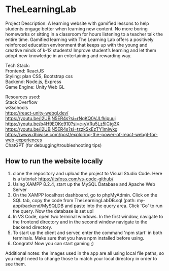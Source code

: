 # TheLearningLab

Project Description: A learning website with gamified lessons to help students engage better when learning new content. No more boring homeworks or sitting in a classroom for hours listening to a teacher talk the entire time. Gamified learning with The Learning Lab offers a positively reinforced education environment that keeps up with the young and creative minds of k-12 students! Improve student’s learning and let them adopt new knowledge in an entertaining and rewarding way.

Tech Stack:  
Frontend: ReactJS  
Styling: plan CSS, Bootstrap css  
Backend: Node.js, Express  
Game Engine: Unity Web GL  

Resources used:  
Stack Overflow  
w3schools  
https://react-unity-webgl.dev/  
https://youtu.be/I2UBjN5ER4s?si=rNgKQ0VJLfkipuuj  
https://youtu.be/b4H9EOKc910?si=c-yVRu5Lz5lCtg3X  
https://youtu.be/I2UBjN5ER4s?si=tzzkSxEzTY1mIwkg  
https://www.dhiwise.com/post/exploring-the-power-of-react-webgl-for-web-experiences  
ChatGPT (for debugging/troubleshooting tips)  


## How to run the website locally

1. clone the repository and upload the project to Visual Studio Code. Here is a tutorial: https://itsfoss.com/vs-code-github/    
2. Using XAMPP 8.2.4, start up the MySQL Database and Apache Web Server  
3. On the XAMPP localhost dashboard, go to phpMyAdmin. Click on the SQL tab, copy the code from TheLearningLabDB.sql (path: my-app/backend/MySQLDB and paste into the query area. Click 'Go' to run the query. Now the database is set up!  
4. In VS Code, open two terminal windows. In the first window, navigate to the frontend directory and in the second window navigate to the backend directory.  
5. To start up the client and server, enter the command 'npm start' in both terminals. Make sure that you have npm installed before using.  
6. Congrats! Now you can start gaming ;)  

Additional notes: the images used in the app are all using local file paths, so you might need to change those to match your local directory in order to see them.





